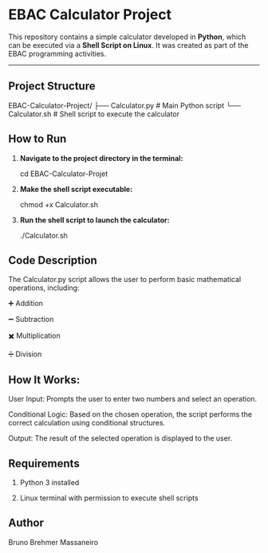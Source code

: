 # EBAC Calculator Project

This repository contains a simple calculator developed in **Python**, which can be executed via a **Shell Script on Linux**. It was created as part of the EBAC programming activities.

---

## Project Structure

EBAC-Calculator-Project/
├── Calculator.py # Main Python script
└── Calculator.sh # Shell script to execute the calculator

## How to Run

1. **Navigate to the project directory in the terminal:**
   
   cd EBAC-Calculator-Projet

2. **Make the shell script executable:**

   chmod +x Calculator.sh

3. **Run the shell script to launch the calculator:**

   ./Calculator.sh

## Code Description

The Calculator.py script allows the user to perform basic mathematical operations, including:

➕ Addition

➖ Subtraction

✖️ Multiplication

➗ Division

## How It Works:

User Input: Prompts the user to enter two numbers and select an operation.

Conditional Logic: Based on the chosen operation, the script performs the correct calculation using conditional structures.

Output: The result of the selected operation is displayed to the user.

## Requirements

1. Python 3 installed

2. Linux terminal with permission to execute shell scripts

## Author

Bruno Brehmer Massaneiro

